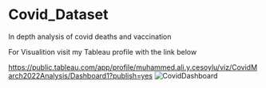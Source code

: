 # Covid_Dataset
In depth analysis of covid deaths and vaccination 

For Visualition visit my Tableau profile with the link below

https://public.tableau.com/app/profile/muhammed.ali.y.cesoylu/viz/CovidMarch2022Analysis/Dashboard1?publish=yes
![CovidDashboard](https://user-images.githubusercontent.com/65825450/168653167-b785ebc7-e680-4ed9-8baf-946b109a3464.png)
